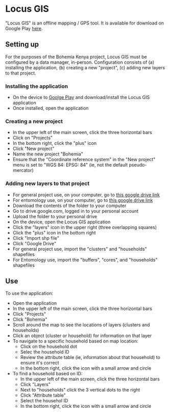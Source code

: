 # Locus GIS

"Locus GIS" is an offline mapping / GPS tool. It is available for download on Google Play [here](https://play.google.com/store/apps/details?id=menion.android.locus.gis&hl=en&gl=US).

## Setting up

For the purposes of the Bohemia Kenya project, Locus GIS must be configured by a data manager, in-person. Configuration consists of (a) installing the application, (b) creating a new "project", (c) adding new layers to that project.

### Installing the application

- On the device to [Goolge Play](https://play.google.com/store/apps/details?id=menion.android.locus.gis&hl=en&gl=US) and download/install the Locus GIS application
- Once installed, open the application

### Creating a new project

- In the upper left of the main screen, click the three horizontal bars
- Click on "Projects"
- In the bottom right, click the "plus" icon
- Click "New project"
- Name the new project "Bohemia"
- Ensure that the "Coordinate reference system" in the "New project" menu is set to "WGS 84: EPSG: 84" (ie, not the default pseudo-mercator)


### Adding new layers to that project

- For general project use, on your computer, go to [this google drive link](https://drive.google.com/drive/folders/1lHUvXWL2zCe3R_Cw-_hdzSlp3WVVAi0b?usp=sharing)
- For entomology use, on your computer, go to [this google drive link](https://drive.google.com/drive/u/0/folders/1pVEcZzPevVCcHe4Sc4lAn5Gmri1xR_RB)
- Download the contents of the folder to your computer
- Go to drive.google.com, logged in to your personal account
- Upload the folder to your personal drive
- On the device, open the Locus GIS application
- Click the "layers" icon in the upper right (three overlapping squares)
- Click the "plus" icon in the bottom right
- Click "Import shp file"
- Click "Google Drive"
- For general project use, import the "clusters" and "households" shapefiles
- For Entomology use, import the "buffers", "cores", and "households" shapefiles


## Use

To use the application:

- Open the application
- In the upper left of the main screen, click the three horizontal bars
- Click "Projects"
- Click "Bohemia"
- Scroll around the map to see the locations of layers (clusters and households)
- Click an object (cluster or household) for information on that layer
- To navigate to a specific household based on map location:
	- Click on the household dot
	- Selec the household ID
	- Review the attribute table (ie, information about that household) to ensure it's correct
	- In the bottom right, click the icon with a small arrow and circle
- To find a household based on ID:
	- In the upper left of the main screen, click the three horizontal bars
	- Click "Layers"
	- Next to "households" click the 3 vertical dots to the right
	- Click "Attribute table"
	- Select the househol ID
	- In the bottom right, click the icon with a small arrow and circle
